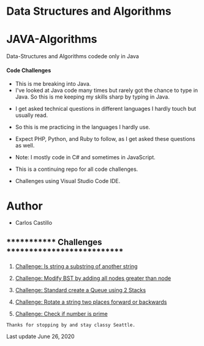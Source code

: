 # Data Structures and Algorithms
# JAVA-Algorithms
Data-Structures and Algorithms codede only in Java


#### Code Challenges

*  This is me breaking into Java.
&nbsp;
* I've looked at Java code many times but rarely got the chance to type in Java.  So this is me keeping my skills sharp by typing in Java.
&nbsp;
- I get asked technical questions in different languages I hardly touch but usually read.
- So this is me practicing in the languages I hardly use.
- Expect PHP, Python, and Ruby to follow, as I get asked these questions as well.

- Note:  I mostly code in C# and sometimes in JavaScript.

* This is a continuing repo for all  code challenges.

* Challenges using Visual Studio Code IDE.

# Author
* Carlos Castillo

## *********** Challenges **************************
1. [Challenge: Is string a substring of another string](StringSubstring)

2. [Challenge: Modify BST by adding all nodes greater than node](ModifyBST)

3. [Challenge: Standard create a Queue using 2 Stacks](Queue2Stacks)

4. [Challenge: Rotate a string two places forward or backwards](rotateString2)

5. [Challenge: Check if number is prime](CheckPrimality)

```
Thanks for stopping by and stay classy Seattle.
```
Last update June 26, 2020
